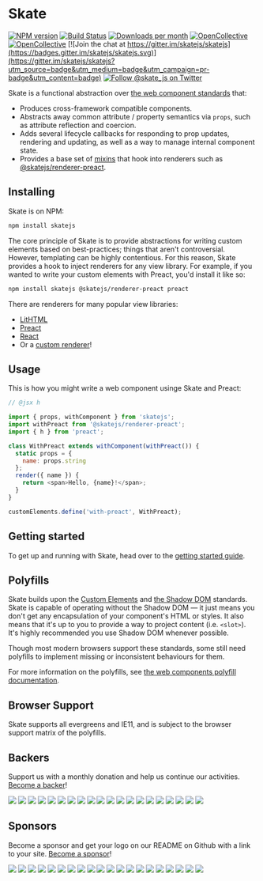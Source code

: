 # Skate

[![NPM version](https://img.shields.io/npm/v/skatejs.svg)](https://www.npmjs.com/package/skatejs)
[![Build Status](https://travis-ci.org/skatejs/skatejs.svg?branch=master)](https://travis-ci.org/skatejs/skatejs)
[![Downloads per month](https://img.shields.io/npm/dm/skatejs.svg)](https://www.npmjs.com/package/skatejs)
[![OpenCollective](https://opencollective.com/skatejs/backers/badge.svg)](#backers)
[![OpenCollective](https://opencollective.com/skatejs/sponsors/badge.svg)](#sponsors)
[![Join the chat at https://gitter.im/skatejs/skatejs](https://badges.gitter.im/skatejs/skatejs.svg)](https://gitter.im/skatejs/skatejs?utm_source=badge&utm_medium=badge&utm_campaign=pr-badge&utm_content=badge)
[![Follow @skate_js on Twitter](https://img.shields.io/twitter/follow/skate_js.svg?style=social&label=@skate_js)](https://twitter.com/skate_js)

Skate is a functional abstraction over
[the web component standards](https://github.com/w3c/webcomponents) that:

* Produces cross-framework compatible components.
* Abstracts away common attribute / property semantics via `props`, such as
  attribute reflection and coercion.
* Adds several lifecycle callbacks for responding to prop updates, rendering and
  updating, as well as a way to manage internal component state.
* Provides a base set of
  [mixins](http://justinfagnani.com/2015/12/21/real-mixins-with-javascript-classes/)
  that hook into renderers such as
  [@skatejs/renderer-preact](https://github.com/skatejs/skatejs/tree/master/packages/renderer-preact).

## Installing

Skate is on NPM:

```sh
npm install skatejs
```

The core principle of Skate is to provide abstractions for writing custom
elements based on best-practices; things that aren't controversial. However,
templating can be highly contentious. For this reason, Skate provides a hook to
inject renderers for any view library. For example, if you wanted to write your
custom elements with Preact, you'd install it like so:

```sh
npm install skatejs @skatejs/renderer-preact preact
```

There are renderers for many popular view libraries:

* [LitHTML](https://skatejs.netlify.com/renderers/with-lit-html)
* [Preact](https://skatejs.netlify.com/renderers/with-preact)
* [React](https://skatejs.netlify.com/renderers/with-react)
* Or a [custom renderer](https://skatejs.netlify.com/renderers)!

## Usage

This is how you might write a web component usinge Skate and Preact:

```js
// @jsx h

import { props, withComponent } from 'skatejs';
import withPreact from '@skatejs/renderer-preact';
import { h } from 'preact';

class WithPreact extends withComponent(withPreact()) {
  static props = {
    name: props.string
  };
  render({ name }) {
    return <span>Hello, {name}!</span>;
  }
}

customElements.define('with-preact', WithPreact);
```

## Getting started

To get up and running with Skate, head over to the
[getting started guide](https://skatejs.netlify.com/guides/getting-started).

## Polyfills

Skate builds upon the
[Custom Elements](https://w3c.github.io/webcomponents/spec/custom/) and
[the Shadow DOM](https://w3c.github.io/webcomponents/spec/shadow/) standards.
Skate is capable of operating without the Shadow DOM &mdash; it just means you
don't get any encapsulation of your component's HTML or styles. It also means
that it's up to you to provide a way to project content (i.e. `<slot>`). It's
highly recommended you use Shadow DOM whenever possible.

Though most modern browsers support these standards, some still need polyfills
to implement missing or inconsistent behaviours for them.

For more information on the polyfills, see
[the web components polyfill documentation](https://github.com/webcomponents/webcomponentsjs).

## Browser Support

Skate supports all evergreens and IE11, and is subject to the browser support
matrix of the polyfills.

## Backers

Support us with a monthly donation and help us continue our activities.
[Become a backer](https://opencollective.com/skatejs#backer)!

[![](https://opencollective.com/skatejs/backer/0/avatar.svg)](https://opencollective.com/skatejs/backer/0/website)
[![](https://opencollective.com/skatejs/backer/1/avatar.svg)](https://opencollective.com/skatejs/backer/1/website)
[![](https://opencollective.com/skatejs/backer/2/avatar.svg)](https://opencollective.com/skatejs/backer/2/website)
[![](https://opencollective.com/skatejs/backer/3/avatar.svg)](https://opencollective.com/skatejs/backer/3/website)
[![](https://opencollective.com/skatejs/backer/4/avatar.svg)](https://opencollective.com/skatejs/backer/4/website)
[![](https://opencollective.com/skatejs/backer/5/avatar.svg)](https://opencollective.com/skatejs/backer/5/website)
[![](https://opencollective.com/skatejs/backer/6/avatar.svg)](https://opencollective.com/skatejs/backer/6/website)
[![](https://opencollective.com/skatejs/backer/7/avatar.svg)](https://opencollective.com/skatejs/backer/7/website)
[![](https://opencollective.com/skatejs/backer/8/avatar.svg)](https://opencollective.com/skatejs/backer/8/website)
[![](https://opencollective.com/skatejs/backer/9/avatar.svg)](https://opencollective.com/skatejs/backer/9/website)
[![](https://opencollective.com/skatejs/backer/10/avatar.svg)](https://opencollective.com/skatejs/backer/10/website)
[![](https://opencollective.com/skatejs/backer/11/avatar.svg)](https://opencollective.com/skatejs/backer/11/website)
[![](https://opencollective.com/skatejs/backer/12/avatar.svg)](https://opencollective.com/skatejs/backer/12/website)
[![](https://opencollective.com/skatejs/backer/13/avatar.svg)](https://opencollective.com/skatejs/backer/13/website)
[![](https://opencollective.com/skatejs/backer/14/avatar.svg)](https://opencollective.com/skatejs/backer/14/website)
[![](https://opencollective.com/skatejs/backer/15/avatar.svg)](https://opencollective.com/skatejs/backer/15/website)
[![](https://opencollective.com/skatejs/backer/16/avatar.svg)](https://opencollective.com/skatejs/backer/16/website)
[![](https://opencollective.com/skatejs/backer/17/avatar.svg)](https://opencollective.com/skatejs/backer/17/website)
[![](https://opencollective.com/skatejs/backer/18/avatar.svg)](https://opencollective.com/skatejs/backer/18/website)
[![](https://opencollective.com/skatejs/backer/19/avatar.svg)](https://opencollective.com/skatejs/backer/19/website)

## Sponsors

Become a sponsor and get your logo on our README on Github with a link to your
site. [Become a sponsor](https://opencollective.com/skatejs#sponsor)!

[![](https://opencollective.com/skatejs/sponsor/0/avatar.svg)](https://opencollective.com/skatejs/sponsor/0/website)
[![](https://opencollective.com/skatejs/sponsor/1/avatar.svg)](https://opencollective.com/skatejs/sponsor/1/website)
[![](https://opencollective.com/skatejs/sponsor/2/avatar.svg)](https://opencollective.com/skatejs/sponsor/2/website)
[![](https://opencollective.com/skatejs/sponsor/3/avatar.svg)](https://opencollective.com/skatejs/sponsor/3/website)
[![](https://opencollective.com/skatejs/sponsor/4/avatar.svg)](https://opencollective.com/skatejs/sponsor/4/website)
[![](https://opencollective.com/skatejs/sponsor/5/avatar.svg)](https://opencollective.com/skatejs/sponsor/5/website)
[![](https://opencollective.com/skatejs/sponsor/6/avatar.svg)](https://opencollective.com/skatejs/sponsor/6/website)
[![](https://opencollective.com/skatejs/sponsor/7/avatar.svg)](https://opencollective.com/skatejs/sponsor/7/website)
[![](https://opencollective.com/skatejs/sponsor/8/avatar.svg)](https://opencollective.com/skatejs/sponsor/8/website)
[![](https://opencollective.com/skatejs/sponsor/9/avatar.svg)](https://opencollective.com/skatejs/sponsor/9/website)
[![](https://opencollective.com/skatejs/sponsor/10/avatar.svg)](https://opencollective.com/skatejs/sponsor/10/website)
[![](https://opencollective.com/skatejs/sponsor/11/avatar.svg)](https://opencollective.com/skatejs/sponsor/11/website)
[![](https://opencollective.com/skatejs/sponsor/12/avatar.svg)](https://opencollective.com/skatejs/sponsor/12/website)
[![](https://opencollective.com/skatejs/sponsor/13/avatar.svg)](https://opencollective.com/skatejs/sponsor/13/website)
[![](https://opencollective.com/skatejs/sponsor/14/avatar.svg)](https://opencollective.com/skatejs/sponsor/14/website)
[![](https://opencollective.com/skatejs/sponsor/15/avatar.svg)](https://opencollective.com/skatejs/sponsor/15/website)
[![](https://opencollective.com/skatejs/sponsor/16/avatar.svg)](https://opencollective.com/skatejs/sponsor/16/website)
[![](https://opencollective.com/skatejs/sponsor/17/avatar.svg)](https://opencollective.com/skatejs/sponsor/17/website)
[![](https://opencollective.com/skatejs/sponsor/18/avatar.svg)](https://opencollective.com/skatejs/sponsor/18/website)
[![](https://opencollective.com/skatejs/sponsor/19/avatar.svg)](https://opencollective.com/skatejs/sponsor/19/website)
